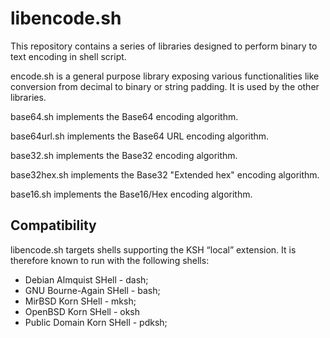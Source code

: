 libencode.sh
============

This repository contains a series of libraries designed to perform 
binary to text encoding in shell script.

encode.sh is a general purpose library exposing various functionalities 
like conversion from decimal to binary or string padding. It is used by 
the other libraries.

base64.sh implements the Base64 encoding algorithm.

base64url.sh implements the Base64 URL encoding algorithm.

base32.sh implements the Base32 encoding algorithm.

base32hex.sh implements the Base32 "Extended hex" encoding algorithm.

base16.sh implements the Base16/Hex encoding algorithm.

Compatibility
-------------

libencode.sh targets shells supporting the KSH “local” extension. It is
therefore known to run with the following shells:

- Debian Almquist SHell - dash;
- GNU Bourne-Again SHell - bash;
- MirBSD Korn SHell - mksh;
- OpenBSD Korn SHell - oksh
- Public Domain Korn SHell - pdksh;

